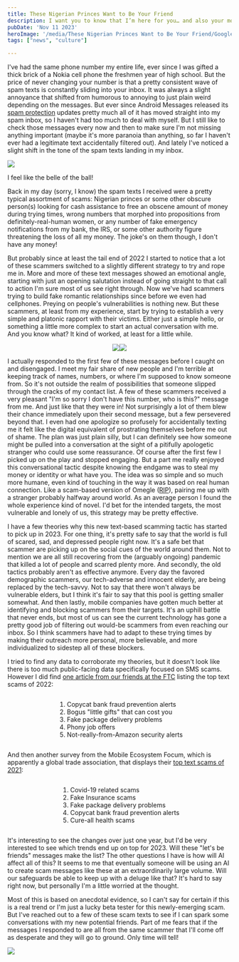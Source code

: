 ```yaml
---
title: These Nigerian Princes Want to Be Your Friend
description: I want you to know that I’m here for you… and also your money
pubDate: 'Nov 11 2023'
heroImage: '/media/These Nigerian Princes Want to Be Your Friend/GoogleSpamfeatured.png'
tags: ["news", "culture"]

---
```


I've had the same phone number my entire life, ever since I was gifted a thick brick of a Nokia cell phone the freshmen year of high school. But the price of never changing your number is that a pretty consistent wave of spam texts is constantly sliding into your inbox. It was always a slight annoyance that shifted from humorous to annoying to just plain weird depending on the messages. But ever since Android Messages released its [spam protection](https://www.theverge.com/2019/1/3/18166628/android-messages-spam-protection-privacy-google) updates pretty much all of it has moved straight into my spam inbox, so I haven't had too much to deal with myself. But I still like to check those messages every now and then to make sure I'm not missing anything important (maybe it's more paranoia than anything, so far I haven't ever had a legitimate text accidentally filtered out). And lately I've noticed a slight shift in the tone of the spam texts landing in my inbox.

<div><img class="note-image-styling" src="/media/These Nigerian Princes Want to Be Your Friend/Spam & Blocked List.png"></div>

I feel like the belle of the ball!

Back in my day (sorry, I know) the spam texts I received were a pretty typical assortment of scams: Nigerian princes or some other obscure person(s) looking for cash assistance to free an obscene amount of money during trying times, wrong numbers that morphed into propositions from definitely-real-human women, or any number of fake emergency notifications from my bank, the IRS, or some other authority figure threatening the loss of all my money. The joke's on them though, I don't have any money!

But probably since at least the tail end of 2022 I started to notice that a lot of these scammers switched to a slightly different strategy to try and rope me in. More and more of these text messages showed an emotional angle, starting with just an opening salutation instead of going straight to that call to action I'm sure most of us see right through. Now we've had scammers trying to build fake romantic relationships since before we even had cellphones. Preying on people's vulnerabilities is nothing new. But these scammers, at least from my experience, start by trying to establish a very simple and platonic rapport with their victims. Either just a simple hello, or something a little more complex to start an actual conversation with me. And you know what? It kind of worked, at least for a little while.

<div style="display: flex; justify-content: center;">
<div><img src="/media/These Nigerian Princes Want to Be Your Friend/Text Scammer (Horseback Riding).png"></div>
<div><img src="/media/These Nigerian Princes Want to Be Your Friend/Text Scammer Conversation.png"></div>
</div>

I actually responded to the first few of these messages before I caught on and disengaged. I meet my fair share of new people and I'm terrible at keeping track of names, numbers, or where I'm supposed to know someone from. So it's not outside the realm of possibilities that someone slipped through the cracks of my contact list. A few of these scammers received a very pleasant "I'm so sorry I don't have this number, who is this?" message from me. And just like that they were in! Not surprisingly a lot of them blew their chance immediately upon their second message, but a few persevered beyond that. I even had one apologize so profusely for accidentally texting me it felt like the digital equivalent of prostrating themselves before me out of shame. The plan was just plain silly, but I can definitely see how someone might be pulled into a conversation at the sight of a pitifully apologetic stranger who could use some reassurance. Of course after the first few I picked up on the play and stopped engaging. But a part me really enjoyed this conversational tactic despite knowing the endgame was to steal my money or identity or what have you. The idea was so simple and so much more humane, even kind of touching in the way it was based on real human connection. Like a scam-based version of Omegle ([RIP](https://www.theverge.com/2023/11/9/23953620/omegle-anonymous-video-chat-shut-down-online-safety)), pairing me up with a stranger probably halfway around world. As an average person I found the whole experience kind of novel. I'd bet for the intended targets, the most vulnerable and lonely of us, this strategy may be pretty effective.


I have a few theories why this new text-based scamming tactic has started to pick up in 2023. For one thing, it's pretty safe to say that the world is full of scared, sad, and depressed people right now. It's a safe bet that scammer are picking up on the social cues of the world around them. Not to mention we are all still recovering from the (arguably ongoing) pandemic that killed a lot of people and scarred plenty more. And secondly, the old tactics probably aren't as effective anymore. Every day the favored demographic scammers, our tech-adverse and innocent elderly, are being replaced by the tech-savvy. Not to say that there won't always be vulnerable elders, but I think it's fair to say that this pool is getting smaller somewhat. And then lastly, mobile companies have gotten much better at identifying and blocking scammers from their targets. It's an uphill battle that never ends, but most of us can see the current technology has gone a pretty good job of filtering out would-be scammers from even reaching our inbox. So I think scammers have had to adapt to these trying times by making their outreach more personal, more believable, and more individualized to sidestep all of these blockers.

I tried to find any data to corroborate my theories, but it doesn't look like there is too much public-facing data specifically focused on SMS scams. However I did find [one article from our friends at the FTC](https://www.ftc.gov/news-events/data-visualizations/data-spotlight/2023/06/iykyk-top-text-scams-2022) listing the top text scams of 2022:

<div style="display: grid; justify-content: center;">

1. Copycat bank fraud prevention alerts
2. Bogus "little gifts" that can cost you
3. Fake package delivery problems
4. Phony job offers
5. Not-really-from-Amazon security alerts
</div>

And then another survey from the Mobile Ecosystem Focum, which is apparently a global trade association, that displays their [top text scams of 2021](https://mobileecosystemforum.com/2022/02/18/top-five-text-message-scams-in-2021/):

<div style="display: grid; justify-content: center;">

1. Covid-19 related scams
2. Fake Insurance scams
3. Fake package delivery problems
4. Copycat bank fraud prevention alerts
5. Cure-all health scams
</div>

It's interesting to see the changes over just one year, but I'd be very interested to see which trends end up on top for 2023. Will these "let's be friends" messages make the list? The other questions I have is how will AI affect all of this? It seems to me that eventually someone will be using an AI to create scam messages like these at an extraordinarily large volume. Will our safeguards be able to keep up with a deluge like that? It's hard to say right now, but personally I'm a little worried at the thought.

Most of this is based on anecdotal evidence, so I can't say for certain if this is a real trend or I'm just a lucky beta tester for this newly-emerging scam. But I've reached out to a few of these scam texts to see if I can spark some conversations with my new potential friends. Part of me fears that if the messages I responded to are all from the same scammer that I'll come off as desperate and they will go to ground. Only time will tell!

<div><img src="/media/These Nigerian Princes Want to Be Your Friend/Apologetic Text Scammer.png"></div>